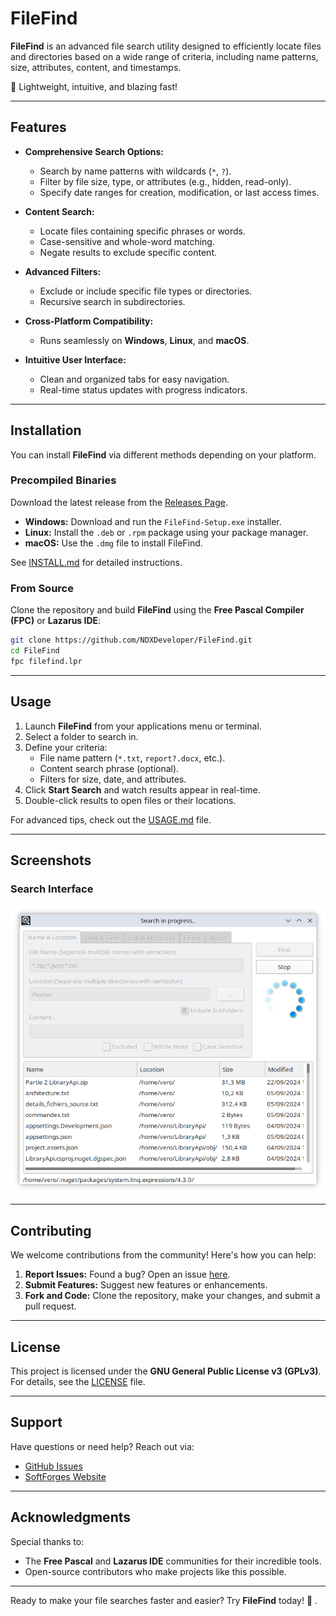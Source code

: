  

# FileFind

**FileFind** is an advanced file search utility designed to efficiently locate files and directories based on a wide range of criteria, including name patterns, size, attributes, content, and timestamps.

🚀 Lightweight, intuitive, and blazing fast!


---

## Features

- **Comprehensive Search Options:**
  - Search by name patterns with wildcards (`*`, `?`).
  - Filter by file size, type, or attributes (e.g., hidden, read-only).
  - Specify date ranges for creation, modification, or last access times.

- **Content Search:**
  - Locate files containing specific phrases or words.
  - Case-sensitive and whole-word matching.
  - Negate results to exclude specific content.

- **Advanced Filters:**
  - Exclude or include specific file types or directories.
  - Recursive search in subdirectories.

- **Cross-Platform Compatibility:**
  - Runs seamlessly on **Windows**, **Linux**, and **macOS**.

- **Intuitive User Interface:**
  - Clean and organized tabs for easy navigation.
  - Real-time status updates with progress indicators.

---

## Installation

You can install **FileFind** via different methods depending on your platform.

### Precompiled Binaries
Download the latest release from the [Releases Page](https://github.com/NDXDeveloper/FileFind/releases).

- **Windows:** Download and run the `FileFind-Setup.exe` installer.
- **Linux:** Install the `.deb` or `.rpm` package using your package manager.
- **macOS:** Use the `.dmg` file to install FileFind.

See [INSTALL.md](INSTALL.md) for detailed instructions.

### From Source
Clone the repository and build **FileFind** using the **Free Pascal Compiler (FPC)** or **Lazarus IDE**:

```bash
git clone https://github.com/NDXDeveloper/FileFind.git
cd FileFind
fpc filefind.lpr
```

---

## Usage

1. Launch **FileFind** from your applications menu or terminal.
2. Select a folder to search in.
3. Define your criteria:
   - File name pattern (`*.txt`, `report?.docx`, etc.).
   - Content search phrase (optional).
   - Filters for size, date, and attributes.
4. Click **Start Search** and watch results appear in real-time.
5. Double-click results to open files or their locations.

For advanced tips, check out the [USAGE.md](USAGE.md) file.

---

## Screenshots

### Search Interface

![FileFind Screenshot](docs/images/Screenshot_20241124_112312.png)


---

## Contributing

We welcome contributions from the community! Here's how you can help:

1. **Report Issues:** Found a bug? Open an issue [here](https://github.com/NDXDeveloper/FileFind/issues).
2. **Submit Features:** Suggest new features or enhancements.
3. **Fork and Code:** Clone the repository, make your changes, and submit a pull request.

---

## License

This project is licensed under the **GNU General Public License v3 (GPLv3)**. For details, see the [LICENSE](LICENSE) file.

---

## Support

Have questions or need help? Reach out via:
- [GitHub Issues](https://github.com/NDXDeveloper/FileFind/issues)
- [SoftForges Website](https://SoftForges.com)

---

## Acknowledgments

Special thanks to:
- The **Free Pascal** and **Lazarus IDE** communities for their incredible tools.
- Open-source contributors who make projects like this possible.

---

Ready to make your file searches faster and easier? Try **FileFind** today! 🚀 .

